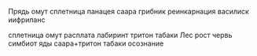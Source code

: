 Прядь омут сплетница панацея саара грибник
	реинкарнация василиск
		иифриланс

сплетница омут расплата лабиринт тритон табаки Лес
		рост червь симбиот
			яды саара+тритон табаки
				осознание